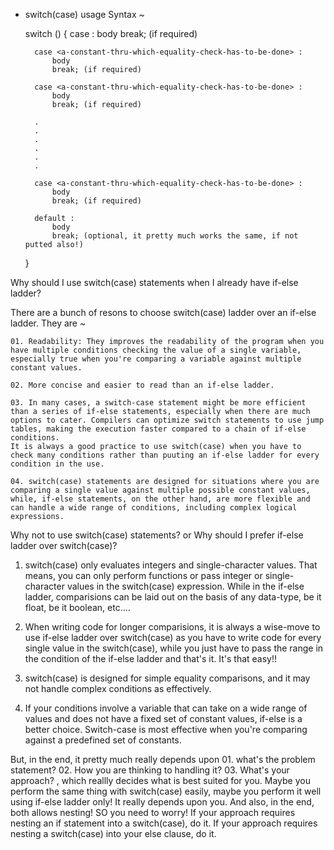 * switch(case) usage Syntax ~

    switch (<variable>)
    {
        case <a-constant-thru-which-equality-check-has-to-be-done> :
            body
            break; (if required)

        case <a-constant-thru-which-equality-check-has-to-be-done> :
            body
            break; (if required)

        case <a-constant-thru-which-equality-check-has-to-be-done> :
            body
            break; (if required)

        .
        .
        .
        .
        .
        .

        case <a-constant-thru-which-equality-check-has-to-be-done> :
            body
            break; (if required)

        default :
            body 
            break; (optional, it pretty much works the same, if not putted also!)
    }

Why should I use switch(case) statements when I already have if-else ladder?

There are a bunch of resons to choose switch(case) ladder over an if-else ladder. They are ~

    01. Readability: They improves the readability of the program when you have multiple conditions checking the value of a single variable, especially true when you're comparing a variable against multiple constant values.

    02. More concise and easier to read than an if-else ladder.

    03. In many cases, a switch-case statement might be more efficient than a series of if-else statements, especially when there are much options to cater. Compilers can optimize switch statements to use jump tables, making the execution faster compared to a chain of if-else conditions. 
    It is always a good practice to use switch(case) when you have to check many conditions rather than puuting an if-else ladder for every condition in the use.

    04. switch(case) statements are designed for situations where you are comparing a single value against multiple possible constant values, while, if-else statements, on the other hand, are more flexible and can handle a wide range of conditions, including complex logical expressions.

Why not to use switch(case) statements? or Why should I prefer if-else ladder over switch(case)?

01. switch(case) only evaluates integers and single-character values. That means, you can only perform functions or pass integer or single-character values in the switch(case) expression. While in the if-else ladder, comparisions can be laid out on the basis of any data-type, be it float, be it boolean, etc....

02. When writing code for longer comparisions, it is always a wise-move to use if-else ladder over switch(case) as you have to write code for every single value in the switch(case), while you just have to pass the range in the condition of the if-else ladder and that's it. It's that easy!!

03. switch(case) is designed for simple equality comparisons, and it may not handle complex conditions as effectively.

04. If your conditions involve a variable that can take on a wide range of values and does not have a fixed set of constant values, if-else is a better choice. Switch-case is most effective when you're comparing against a predefined set of constants.

But, in the end, it pretty much really depends upon 
    01. what's the problem statement?
    02. How you are thinking to handling it?
    03. What's your approach?
    , which reallly decides what is best suited for you. Maybe you perform the same thing with switch(case) easily, maybe you perform it well using if-else ladder only! It really depends upon you.
    And also, in the end, both allows nesting! SO you need to worry! If your approach requires nesting an if statement into a switch(case), do it. If your approach requires nesting a switch(case) into your else clause, do it.